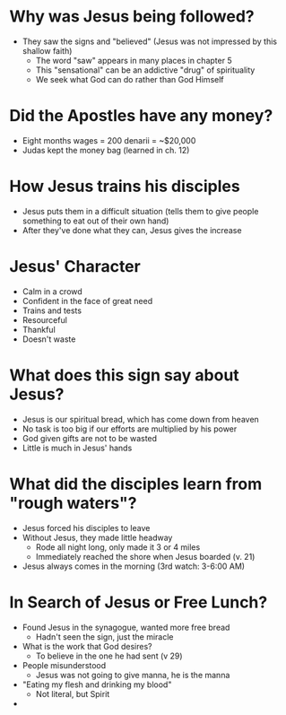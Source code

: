# Why was Jesus being followed?

- They saw the signs and "believed" (Jesus was not impressed by this shallow faith)
	- The word "saw" appears in many places in chapter 5
	- This "sensational" can be an addictive "drug" of spirituality
	- We seek what God can do rather than God Himself

# Did the Apostles have any money?

- Eight months wages = 200 denarii = ~$20,000
- Judas kept the money bag (learned in ch. 12)

# How Jesus trains his disciples

- Jesus puts them in a difficult situation (tells them to give people something to eat out of their own hand)
- After they've done what they can, Jesus gives the increase

# Jesus' Character

- Calm in a crowd
- Confident in the face of great need
- Trains and tests
- Resourceful
- Thankful
- Doesn't waste

# What does this sign say about Jesus?

- Jesus is our spiritual bread, which has come down from heaven
- No task is too big if our efforts are multiplied by his power
- God given gifts are not to be wasted
- Little is much in Jesus' hands

# What did the disciples learn from "rough waters"?

- Jesus forced his disciples to leave
- Without Jesus, they made little headway
	- Rode all night long, only made it 3 or 4 miles
	- Immediately reached the shore when Jesus boarded (v. 21)
- Jesus always comes in the morning (3rd watch: 3-6:00 AM)

# In Search of Jesus or Free Lunch?

- Found Jesus in the synagogue, wanted more free bread
	- Hadn't seen the sign, just the miracle
- What is the work that God desires?
	- To believe in the one he had sent (v 29)
- People misunderstood
	- Jesus was not going to give manna, he is the manna
- "Eating my flesh and drinking my blood"
	- Not literal, but Spirit
- 